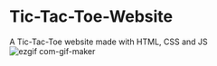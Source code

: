 # Tic-Tac-Toe-Website
A Tic-Tac-Toe website made with HTML, CSS and JS
![ezgif com-gif-maker](https://user-images.githubusercontent.com/76886825/174415173-527e79b7-578b-46c5-b60d-bc3884ba8a85.gif)
